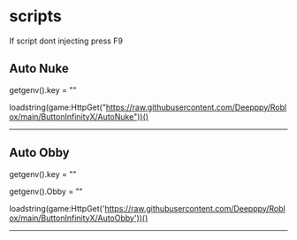 # scripts

If script dont injecting press F9


Auto Nuke
--------------------------------------------------------------------------------------------------------------------------------------------------------------------------------
getgenv().key = ""

loadstring(game:HttpGet("https://raw.githubusercontent.com/Deepppy/Roblox/main/ButtonInfinityX/AutoNuke"))()

--------------------------------------------------------------------------------------------------------------------------------------------------------------------------------
Auto Obby
--------------------------------------------------------------------------------------------------------------------------------------------------------------------------------
getgenv().key = ""

getgenv().Obby = ""

loadstring(game:HttpGet('https://raw.githubusercontent.com/Deepppy/Roblox/main/ButtonInfinityX/AutoObby'))()

--------------------------------------------------------------------------------------------------------------------------------------------------------------------------------
